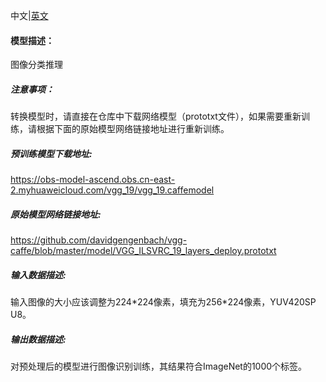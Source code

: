 中文|[英文](README_en.md)
#### 模型描述：

图像分类推理

##### 注意事项：
转换模型时，请直接在仓库中下载网络模型（prototxt文件），如果需要重新训练，请根据下面的原始模型网络链接地址进行重新训练。

##### 预训练模型下载地址:
https://obs-model-ascend.obs.cn-east-2.myhuaweicloud.com/vgg_19/vgg_19.caffemodel

##### 原始模型网络链接地址:
https://github.com/davidgengenbach/vgg-caffe/blob/master/model/VGG_ILSVRC_19_layers_deploy.prototxt

##### 输入数据描述:

输入图像的大小应该调整为224\*224像素，填充为256\*224像素，YUV420SP U8。

##### 输出数据描述:

对预处理后的模型进行图像识别训练，其结果符合ImageNet的1000个标签。
